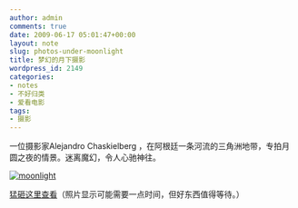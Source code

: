 ```yaml
---
author: admin
comments: true
date: 2009-06-17 05:01:47+00:00
layout: note
slug: photos-under-moonlight
title: 梦幻的月下摄影
wordpress_id: 2149
categories:
- notes
- 不好归类
- 爱看电影
tags:
- 摄影
---
```


一位摄影家Alejandro Chaskielberg ，在阿根廷一条河流的三角洲地带，专拍月圆之夜的情景。迷离魔幻，令人心驰神往。

[![moonlight](http://farm3.static.flickr.com/2472/3634969406_6b4f5acbf3_m.jpg)](http://www.flickr.com/photos/lookoo/3634969406/)

[猛砸这里查看](http://www.burnmagazine.org/essays/2009/05/alejandro-chaskielberg-the-high-tide-epf-finalist/)（照片显示可能需要一点时间，但好东西值得等待。）
